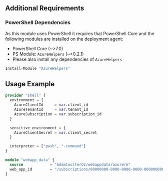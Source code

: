 ## Additional Requirements

### PowerShell Dependencies

As this module uses PowerShell it requires that PowerShell Core and the following modules are installed on the deployment agent:

- PowerShell Core (~>7.0)
- PS Module: `AzureHelpers` (~>0.2.1)
- Please also install any dependencies of `AzureHelpers`

```powershell
Install-Module "AzureHelpers"
```

## Usage Example

```terraform
provider "shell" {
  environment = {
    AzureClientId     = var.client_id
    AzureTenantId     = var.tenant_id
    AzureSubscription = var.subscription_id
  }

  sensitive_environment = {
    AzureClientSecret = var.client_secret
  }

  interpreter = ["pwsh", "-command"]
}

module "webapp_data" {
  source            = "AdamCoulterOz/webappdata/azurerm"
  web_app_id        = "/subscriptions/00000000-0000-0000-0000-000000000001/resourceGroups/myrg/providers/Microsoft.Web/sites/mywebapp"
}
```
